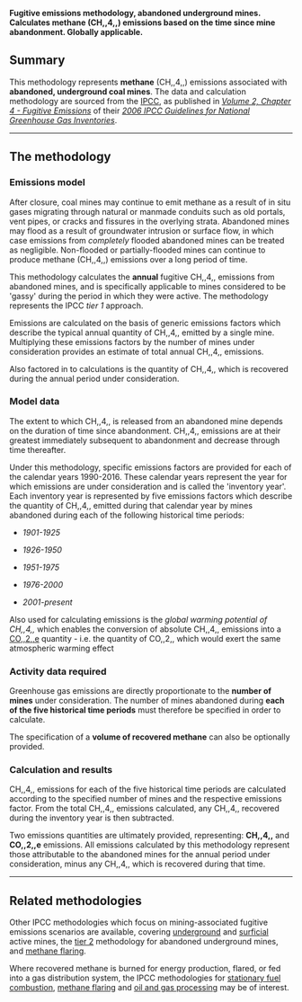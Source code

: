 **Fugitive emissions methodology, abandoned underground mines.
Calculates methane (CH,,4,,) emissions based on the time since mine
abandonment. Globally applicable.**

## Summary

This methodology represents **methane** (CH,,4,,) emissions associated
with **abandoned, underground coal mines**. The data and calculation
methodology are sourced from the [IPCC](IPCC), as published in
*[Volume 2, Chapter 4 - Fugitive
Emissions](http://www.ipcc-nggip.iges.or.jp/public/2006gl/pdf/2_Volume2/V2_4_Ch4_Fugitive_Emissions.pdf)*
of their *[2006 IPCC Guidelines for National Greenhouse Gas
Inventories](http://www.ipcc-nggip.iges.or.jp/public/2006gl/index.html)*.

-----

## The methodology

### Emissions model

After closure, coal mines may continue to emit methane as a result of in
situ gases migrating through natural or manmade conduits such as old
portals, vent pipes, or cracks and fissures in the overlying strata.
Abandoned mines may flood as a result of groundwater intrusion or
surface flow, in which case emissions from *completely* flooded
abandoned mines can be treated as negligible. Non-flooded or
partially-flooded mines can continue to produce methane (CH,,4,,)
emissions over a long period of time.

This methodology calculates the **annual** fugitive CH,,4,, emissions
from abandoned mines, and is specifically applicable to mines considered
to be 'gassy' during the period in which they were active. The
methodology represents the IPCC *tier 1* approach.

Emissions are calculated on the basis of generic emissions factors which
describe the typical annual quantity of CH,,4,, emitted by a single
mine. Multiplying these emissions factors by the number of mines under
consideration provides an estimate of total annual CH,,4,, emissions.

Also factored in to calculations is the quantity of CH,,4,, which is
recovered during the annual period under consideration.

### Model data

The extent to which CH,,4,, is released from an abandoned mine depends
on the duration of time since abandonment. CH,,4,, emissions are at
their greatest immediately subsequent to abandonment and decrease
through time thereafter.

Under this methodology, specific emissions factors are provided for each
of the calendar years 1990-2016. These calendar years represent the year
for which emissions are under consideration and is called the 'inventory
year'. Each inventory year is represented by five emissions factors
which describe the quantity of CH,,4,, emitted during that calendar year
by mines abandoned during each of the following historical time periods:

  - *1901-1925*

<!-- end list -->

  - *1926-1950*

<!-- end list -->

  - *1951-1975*

<!-- end list -->

  - *1976-2000*

<!-- end list -->

  - *2001-present*

Also used for calculating emissions is the *global warming potential of
CH,,4,,* which enables the conversion of absolute CH,,4,, emissions into
a [CO,,2,,e](Greenhouse_gases_Global_warming_potentials) quantity - i.e.
the quantity of CO,,2,, which would exert the same atmospheric warming
effect

### Activity data required

Greenhouse gas emissions are directly proportionate to the **number of
mines** under consideration. The number of mines abandoned during **each
of the five historical time periods** must therefore be specified in
order to calculate.

The specification of a **volume of recovered methane** can also be
optionally provided.

### Calculation and results

CH,,4,, emissions for each of the five historical time periods are
calculated according to the specified number of mines and the respective
emissions factor. From the total CH,,4,, emissions calculated, any
CH,,4,, recovered during the inventory year is then subtracted.

Two emissions quantities are ultimately provided, representing:
**CH,,4,,** and **CO,,2,,e** emissions. All emissions calculated by this
methodology represent those attributable to the abandoned mines for the
annual period under consideration, minus any CH,,4,, which is recovered
during that time.

-----

## Related methodologies

Other IPCC methodologies which focus on mining-associated fugitive
emissions scenarios are available, covering
[underground](Underground_mining) and [surficial](Surface_mining) active
mines, the [tier 2](User_defined_abandoned_mines) methodology for
abandoned underground mines, and [methane flaring](Methane_flaring).

Where recovered methane is burned for energy production, flared, or fed
into a gas distribution system, the IPCC methodologies for [stationary
fuel combustion](Stationary_Combustion), [methane
flaring](Methane_flaring) and [oil and gas
processing](Oil_and_gas_fugitive_emissions) may be of interest.
